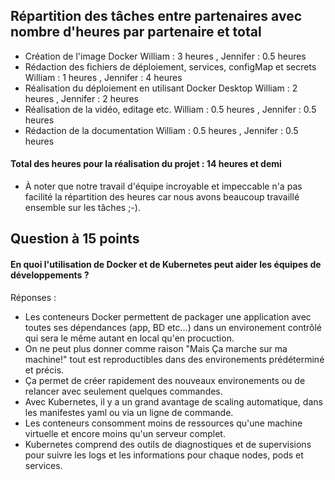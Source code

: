 ## Répartition des tâches entre partenaires avec nombre d'heures par partenaire et total 

- Création de l'image Docker
William : 3 heures , Jennifer : 0.5 heures
- Rédaction des fichiers de déploiement, services, configMap et secrets
William : 1 heures , Jennifer : 4 heures
- Réalisation du déploiement en utilisant Docker Desktop
William : 2 heures , Jennifer : 2 heures
- Réalisation de la vidéo, editage etc.
  William : 0.5 heures , Jennifer : 0.5 heures 
- Rédaction de la documentation
William : 0.5 heures , Jennifer : 0.5 heures
#### Total des heures pour la réalisation du projet : 14 heures et demi
* À noter que notre travail d'équipe incroyable et impeccable n'a pas facilité la répartition des heures car nous avons beaucoup travaillé ensemble sur les tâches ;-).

## Question à 15 points
#### En quoi l'utilisation de Docker et de Kubernetes peut aider les équipes de développements ?
Réponses : 

- Les conteneurs Docker permettent de packager une application avec toutes ses dépendances (app, BD etc...) dans un environement contrôlé qui sera le même autant en local qu'en procuction.
- On ne peut plus donner comme raison "Mais Ça marche sur ma machine!" tout est reproductibles dans des environements prédéterminé et précis.
- Ça permet de créer rapidement des nouveaux environements ou de relancer avec seulement quelques commandes.
- Avec Kubernetes, il y a un grand avantage de scaling automatique, dans les manifestes yaml ou via un ligne de commande.
- Les conteneurs consomment moins de ressources qu'une machine virtuelle et encore moins qu'un serveur complet.
- Kubernetes comprend des outils de diagnostiques et de supervisions pour suivre les logs et les informations pour chaque nodes, pods et services. 
  
